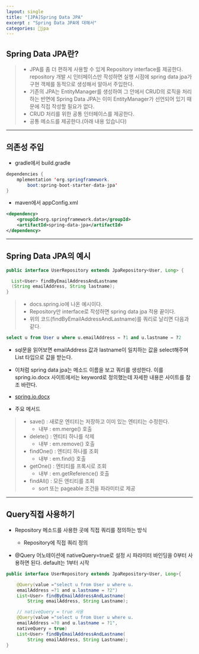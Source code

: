 ```yaml
---
layout: single
title: "[JPA]Spring Data JPA"
excerpt : "Spring Data JPA에 대해서"
categories: jpa
---
```


## Spring Data JPA란?
> - JPA를 좀 더 편하게 사용할 수 있게 Repository interface를 제공한다.  
  repository 개발 시 인터페이스만 작성하면 실행 시점에 spring data jpa가 구현 객체를 동적으로 생성해서 알아서 주입한다.
> - 기존의 JPA는 EntityManager를 생성하여 그 안에서 CRUD의 로직을 처리하는 반면에 Spring Data JPA는 이미 EntityManager가 선언되어 있기 때문에 직접 작성할 필요가 없다. 
> - CRUD 처리를 위한 공통 인터페이스를 제공한다.
> - 공통 메소드를 제공한다.(아래 내용 있습니다)

---
## 의존성 주입

- gradle에서 build.gradle

```java
dependencies {
    mplementation 'org.springframework.
        boot:spring-boot-starter-data-jpa'
}
```
- maven에서 appConfig.xml

```xml
<dependency>
    <groupId>org.springframework.data</groupId>
    <artifactId>spring-data-jpa</artifactId>
</dependency>
```

---
## Spring Data JPA의 예시

```java
public interface UserRepository extends JpaRepository<User, Long> {

  List<User> findByEmailAddressAndLastname
  (String emailAddress, String lastname);
}
```

>- docs.spring.io에 나온 예시이다.
>- Repository만 interface로 작성하면 spring data jpa 적용 끝이다.
>- 위의 코드(findByEmailAddressAndLastname)를 쿼리로 날리면 다음과 같다. 

``` sql
select u from User u where u.emailAddress = ?1 and u.lastname = ?2
```

- sql문을 읽어보면 emailAddress 값과 lastname이 일치하는 값을 select해주며 List<User> 타입으로 값을 받는다.
- 이처럼 spring data jpa는 메소드 이름을 보고 쿼리를 생성한다. 이를 spring.io.docx 사이트에서는 keyword로 정의했는데 자세한 내용은 사이트를 참조 바란다.
- [spring.io.docx](https://docs.spring.io/spring-data/jpa/docs/1.10.1.RELEASE/reference/html/#jpa.sample-app.finders.strategies)

- 주요 메서드
>    - save() : 새로운 엔티티는 저장하고 이미 있는 엔티티는 수정한다.
>        - 내부 : em.merge() 호출
>    - delete() : 엔티티 하나를 삭제
>        - 내부 : em.remove() 호출
>    - findOne() : 엔티티 하나를 조회
>        - 내부 : em.find() 호출
>    - getOne() : 엔티티를 프록시로 조회
>        - 내부 : em.getReference() 호출
>    - findAll() : 모든 엔티티를 조회
>        - sort 또는 pageable 조건을 파라미터로 제공


--- 
## Query직접 사용하기 
- Repository 메소드를 사용한 곳에 직접 쿼리를 정의하는 방식

    - Repository에 직접 쿼리 정의 

- @Query 어노테이션에 nativeQuery=true로 설정 시 파라미터 바인딩을 0부터 사용하면 된다. default는 1부터 시작

```java
public interface UserRepository extends JpaRepository<User, Long>{

    @Query(value ="select u from User u where u.
    emailAddress =?1 and u.lastname = ?2")
    List<User> findByEmailAddressAndLastname(
        String emailAddress, String Lastname);

    // nativeQuery = true 사용 
    @Query(value ="select u from User u where u.
    emailAddress =?0 and u.lastname = ?1", 
    nativeQuery = true)
    List<User> findByEmailAddressAndLastname(
        String emailAddress, String Lastname);
}
```
